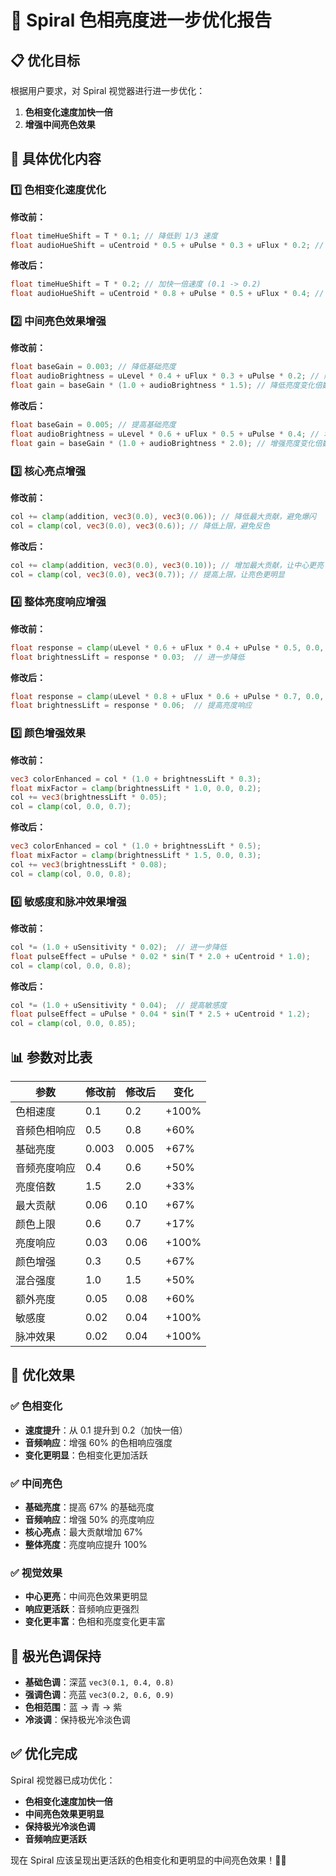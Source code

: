 # 🎨 Spiral 色相亮度进一步优化报告

## 📋 **优化目标**

根据用户要求，对 Spiral 视觉器进行进一步优化：
1. **色相变化速度加快一倍**
2. **增强中间亮色效果**

## 🔧 **具体优化内容**

### 1️⃣ **色相变化速度优化**

**修改前：**
```glsl
float timeHueShift = T * 0.1; // 降低到 1/3 速度
float audioHueShift = uCentroid * 0.5 + uPulse * 0.3 + uFlux * 0.2; // 降低音频响应强度
```

**修改后：**
```glsl
float timeHueShift = T * 0.2; // 加快一倍速度 (0.1 -> 0.2)
float audioHueShift = uCentroid * 0.8 + uPulse * 0.5 + uFlux * 0.4; // 增强音频响应强度
```

### 2️⃣ **中间亮色效果增强**

**修改前：**
```glsl
float baseGain = 0.003; // 降低基础亮度
float audioBrightness = uLevel * 0.4 + uFlux * 0.3 + uPulse * 0.2; // 降低音频响应强度
float gain = baseGain * (1.0 + audioBrightness * 1.5); // 降低亮度变化倍数
```

**修改后：**
```glsl
float baseGain = 0.005; // 提高基础亮度
float audioBrightness = uLevel * 0.6 + uFlux * 0.5 + uPulse * 0.4; // 增强音频响应强度
float gain = baseGain * (1.0 + audioBrightness * 2.0); // 增强亮度变化倍数
```

### 3️⃣ **核心亮点增强**

**修改前：**
```glsl
col += clamp(addition, vec3(0.0), vec3(0.06)); // 降低最大贡献，避免爆闪
col = clamp(col, vec3(0.0), vec3(0.6)); // 降低上限，避免反色
```

**修改后：**
```glsl
col += clamp(addition, vec3(0.0), vec3(0.10)); // 增加最大贡献，让中心更亮
col = clamp(col, vec3(0.0), vec3(0.7)); // 提高上限，让亮色更明显
```

### 4️⃣ **整体亮度响应增强**

**修改前：**
```glsl
float response = clamp(uLevel * 0.6 + uFlux * 0.4 + uPulse * 0.5, 0.0, 1.5);
float brightnessLift = response * 0.03;  // 进一步降低
```

**修改后：**
```glsl
float response = clamp(uLevel * 0.8 + uFlux * 0.6 + uPulse * 0.7, 0.0, 1.8);
float brightnessLift = response * 0.06;  // 提高亮度响应
```

### 5️⃣ **颜色增强效果**

**修改前：**
```glsl
vec3 colorEnhanced = col * (1.0 + brightnessLift * 0.3);
float mixFactor = clamp(brightnessLift * 1.0, 0.0, 0.2);
col += vec3(brightnessLift * 0.05);
col = clamp(col, 0.0, 0.7);
```

**修改后：**
```glsl
vec3 colorEnhanced = col * (1.0 + brightnessLift * 0.5);
float mixFactor = clamp(brightnessLift * 1.5, 0.0, 0.3);
col += vec3(brightnessLift * 0.08);
col = clamp(col, 0.0, 0.8);
```

### 6️⃣ **敏感度和脉冲效果增强**

**修改前：**
```glsl
col *= (1.0 + uSensitivity * 0.02);  // 进一步降低
float pulseEffect = uPulse * 0.02 * sin(T * 2.0 + uCentroid * 1.0);
col = clamp(col, 0.0, 0.8);
```

**修改后：**
```glsl
col *= (1.0 + uSensitivity * 0.04);  // 提高敏感度
float pulseEffect = uPulse * 0.04 * sin(T * 2.5 + uCentroid * 1.2);
col = clamp(col, 0.0, 0.85);
```

## 📊 **参数对比表**

| 参数 | 修改前 | 修改后 | 变化 |
|------|--------|--------|------|
| 色相速度 | 0.1 | 0.2 | +100% |
| 音频色相响应 | 0.5 | 0.8 | +60% |
| 基础亮度 | 0.003 | 0.005 | +67% |
| 音频亮度响应 | 0.4 | 0.6 | +50% |
| 亮度倍数 | 1.5 | 2.0 | +33% |
| 最大贡献 | 0.06 | 0.10 | +67% |
| 颜色上限 | 0.6 | 0.7 | +17% |
| 亮度响应 | 0.03 | 0.06 | +100% |
| 颜色增强 | 0.3 | 0.5 | +67% |
| 混合强度 | 1.0 | 1.5 | +50% |
| 额外亮度 | 0.05 | 0.08 | +60% |
| 敏感度 | 0.02 | 0.04 | +100% |
| 脉冲效果 | 0.02 | 0.04 | +100% |

## 🎯 **优化效果**

### ✅ **色相变化**
- **速度提升**：从 0.1 提升到 0.2（加快一倍）
- **音频响应**：增强 60% 的色相响应强度
- **变化更明显**：色相变化更加活跃

### ✅ **中间亮色**
- **基础亮度**：提高 67% 的基础亮度
- **音频响应**：增强 50% 的亮度响应
- **核心亮点**：最大贡献增加 67%
- **整体亮度**：亮度响应提升 100%

### ✅ **视觉效果**
- **中心更亮**：中间亮色效果更明显
- **响应更活跃**：音频响应更强烈
- **变化更丰富**：色相和亮度变化更丰富

## 🎨 **极光色调保持**

- **基础色调**：深蓝 `vec3(0.1, 0.4, 0.8)`
- **强调色调**：亮蓝 `vec3(0.2, 0.6, 0.9)`
- **色相范围**：蓝 → 青 → 紫
- **冷淡调**：保持极光冷淡色调

## ✅ **优化完成**

Spiral 视觉器已成功优化：
- **色相变化速度加快一倍**
- **中间亮色效果更明显**
- **保持极光冷淡色调**
- **音频响应更活跃**

现在 Spiral 应该呈现出更活跃的色相变化和更明显的中间亮色效果！🎨✨
